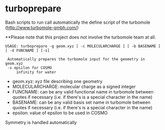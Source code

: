 # turboprepare

Bash scripts to run call automatically the define script of the turbomole (http://www.turbomole-gmbh.com/)

**Please note that this project does not involve the turbomole team at all.

```
USAGE: turboprepare -g geom.xyz [ -c MOLECULARCHARGE ] [ -b BASENAME ] [ -d FUNCNAME ] [-s]

 Automatically prepares the turbomole input for the geometry in geom.xyz
 -s epsilon for COSMO
     infinity for water
```
* geom.xyz: xyz file describing one geometry
* MOLECULARCHARGE: molecular charge as a signed integer
* FUNCNAME: can be any valid functional name in turbomole between quotes if necessary (i.e. if there's is a special character in the name)
* BASENAME: can be any valid basis set name in turbomole between quotes if necessary (i.e. if there's is a special character in the name)
* epsilon: value of epsilon to be used in COSMO

Symmetry is handled automatically
